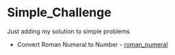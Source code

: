 # Simple_Challenge
Just adding my solution to simple problems

* Convert Roman Numeral to Number - [roman_numeral](/roman_numeral.py)
